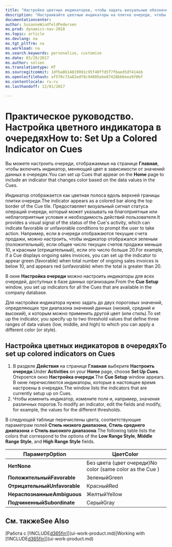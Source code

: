 ```yaml
---
title: "Настройка цветных индикаторов, чтобы задать визуальные обозначения действий очереди"
description: "Настраивайте цветные индикаторы на плитке очереди, чтобы установить индивидуальные обозначения действий очереди."
documentationcenter: 
author: SusanneWindfeldPedersen
ms.prod: dynamics-nav-2018
ms.topic: article
ms.devlang: na
ms.tgt_pltfrm: na
ms.workload: na
ms.search.keywords: personalize, customize
ms.date: 03/29/2017
ms.author: solsen
ms.translationtype: HT
ms.sourcegitcommit: 1dfba8b14019991c95f40ffd5f7fbaed5df414eb
ms.openlocfilehash: af570c73a82edf8c94805ebe07428bb6eea9f0bf
ms.contentlocale: ru-ru
ms.lasthandoff: 12/01/2017

---
```

# <a name="how-to-set-up-a-colored-indicator-on-cues"></a><span data-ttu-id="3f8e0-103">Практическое руководство. Настройка цветного индикатора в очередях</span><span class="sxs-lookup"><span data-stu-id="3f8e0-103">How to: Set Up a Colored Indicator on Cues</span></span>
<span data-ttu-id="3f8e0-104">Вы можете настроить очереди, отображаемые на странице **Главная**, чтобы включить индикатор, меняющий цвет в зависимости от значений данных в очередях.</span><span class="sxs-lookup"><span data-stu-id="3f8e0-104">You can set up Cues that appear on the **Home** page to include an indicator that changes color based on the data values in the Cues.</span></span>

<span data-ttu-id="3f8e0-105">Индикатор отображается как цветная полоса вдоль верхней границы плитки очереди.</span><span class="sxs-lookup"><span data-stu-id="3f8e0-105">The indicator appears as a colored bar along the top border of the Cue tile.</span></span> <span data-ttu-id="3f8e0-106">Предоставляет визуальный сигнал статуса операций очереди, который может указывать на благоприятные или неблагоприятные условия и необходимость действий пользователя.</span><span class="sxs-lookup"><span data-stu-id="3f8e0-106">It provides a visual signal of the status of the Cue's activity, which can indicate favorable or unfavorable conditions to prompt the user to take action.</span></span> <span data-ttu-id="3f8e0-107">Например, если в очереди отображаются текущие счета продажи, можно настроить, чтобы индикатор отображался зеленым (положительный), если общее число текущих счетов продажи меньше 10, и красным (отрицательный), если это число больше 20.</span><span class="sxs-lookup"><span data-stu-id="3f8e0-107">For example, if a Cue displays ongoing sales invoices, you can set up the indicator to appear green (favorable) when total number of ongoing sales invoices is below 10, and appears red (unfavorable) when the total is greater than 20.</span></span>

<span data-ttu-id="3f8e0-108">В окне **Настройка очереди** можно настроить индикаторы для всех очередей, доступных в базе данных организации.</span><span class="sxs-lookup"><span data-stu-id="3f8e0-108">From the **Cue Setup** window, you set up indicators for all the Cues that are available in the company database.</span></span>

<span data-ttu-id="3f8e0-109">Для настройки индикатора нужно задать до двух пороговых значений, определяющих три диапазона значений данных (низкий, средний и высокий), к которым можно применить другой цвет (или стиль).</span><span class="sxs-lookup"><span data-stu-id="3f8e0-109">To set up the indicator, you specify up to two threshold values that define three ranges of data values (low, middle, and high) to which you can apply a different color (or style).</span></span>

## <a name="to-set-up-colored-indicators-on-cues"></a><span data-ttu-id="3f8e0-110">Настройка цветных индикаторов в очередях</span><span class="sxs-lookup"><span data-stu-id="3f8e0-110">To set up colored indicators on Cues</span></span>
1. <span data-ttu-id="3f8e0-111">В разделе **Действия** на странице **Главная** выберите **Настроить очереди**.</span><span class="sxs-lookup"><span data-stu-id="3f8e0-111">Under **Activities** on your **Home** page, choose **Set Up Cues**.</span></span>  
   <span data-ttu-id="3f8e0-112">Откроется окно **Настройка очереди**.</span><span class="sxs-lookup"><span data-stu-id="3f8e0-112">The **Cue Setup** window appears.</span></span> <span data-ttu-id="3f8e0-113">В окне перечисляются индикаторы, которые в настоящее время настроены в очередях.</span><span class="sxs-lookup"><span data-stu-id="3f8e0-113">The window lists the indicators that are currently setup up on Cues.</span></span>
2. <span data-ttu-id="3f8e0-114">Чтобы изменить индикатор, измените поля и, например, значения различных порогов.</span><span class="sxs-lookup"><span data-stu-id="3f8e0-114">To modify an indicator, edit the fields and modify, for example, the values for the different thresholds.</span></span>  

<span data-ttu-id="3f8e0-115">В следующей таблице перечислены цвета, соответствующие параметрам полей **Стиль низкого диапазона**, **Стиль среднего диапазона** и **Стиль высокого диапазона**.</span><span class="sxs-lookup"><span data-stu-id="3f8e0-115">The following table lists the colors that correspond to the options of the **Low Range Style**, **Middle Range Style**, and **High Range Style** fields.</span></span>

| <span data-ttu-id="3f8e0-116">Параметр</span><span class="sxs-lookup"><span data-stu-id="3f8e0-116">Option</span></span> | <span data-ttu-id="3f8e0-117">Цвет</span><span class="sxs-lookup"><span data-stu-id="3f8e0-117">Color</span></span> |
| --- | --- |
| <span data-ttu-id="3f8e0-118">**Нет**</span><span class="sxs-lookup"><span data-stu-id="3f8e0-118">**None**</span></span> |<span data-ttu-id="3f8e0-119">Без цвета (цвет очереди)</span><span class="sxs-lookup"><span data-stu-id="3f8e0-119">No color (same color as the Cue )</span></span>|
| <span data-ttu-id="3f8e0-120">**Положительный**</span><span class="sxs-lookup"><span data-stu-id="3f8e0-120">**Favorable**</span></span> |<span data-ttu-id="3f8e0-121">Зеленый</span><span class="sxs-lookup"><span data-stu-id="3f8e0-121">Green</span></span> |
| <span data-ttu-id="3f8e0-122">**Отрицательный**</span><span class="sxs-lookup"><span data-stu-id="3f8e0-122">**Unfavorable**</span></span> |<span data-ttu-id="3f8e0-123">Красный</span><span class="sxs-lookup"><span data-stu-id="3f8e0-123">Red</span></span> |
| <span data-ttu-id="3f8e0-124">**Нераспознанные**</span><span class="sxs-lookup"><span data-stu-id="3f8e0-124">**Ambiguous**</span></span> |<span data-ttu-id="3f8e0-125">Желтый</span><span class="sxs-lookup"><span data-stu-id="3f8e0-125">Yellow</span></span> |
| <span data-ttu-id="3f8e0-126">**Подчиненный**</span><span class="sxs-lookup"><span data-stu-id="3f8e0-126">**Subordinate**</span></span> |<span data-ttu-id="3f8e0-127">Серый</span><span class="sxs-lookup"><span data-stu-id="3f8e0-127">Gray</span></span> |

## <a name="see-also"></a><span data-ttu-id="3f8e0-128">См. также</span><span class="sxs-lookup"><span data-stu-id="3f8e0-128">See Also</span></span>
<span data-ttu-id="3f8e0-129">[Работа с [!INCLUDE[d365fin](includes/d365fin_md.md)]](ui-work-product.md)</span><span class="sxs-lookup"><span data-stu-id="3f8e0-129">[Working with [!INCLUDE[d365fin](includes/d365fin_md.md)]](ui-work-product.md)</span></span>

